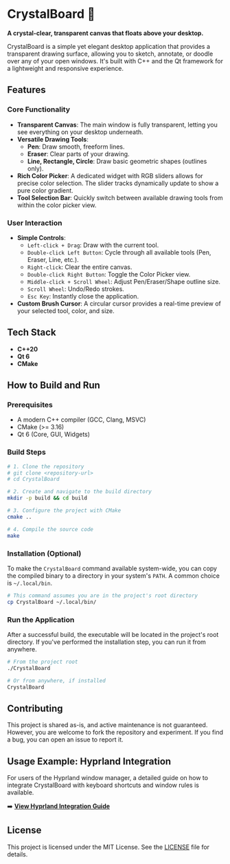 # CrystalBoard 🔮

**A crystal-clear, transparent canvas that floats above your desktop.**

CrystalBoard is a simple yet elegant desktop application that provides a transparent drawing surface, allowing you to sketch, annotate, or doodle over any of your open windows. It's built with C++ and the Qt framework for a lightweight and responsive experience.

## Features

### Core Functionality
- **Transparent Canvas**: The main window is fully transparent, letting you see everything on your desktop underneath.
- **Versatile Drawing Tools**:
    - **Pen**: Draw smooth, freeform lines.
    - **Eraser**: Clear parts of your drawing.
    - **Line, Rectangle, Circle**: Draw basic geometric shapes (outlines only).
- **Rich Color Picker**: A dedicated widget with RGB sliders allows for precise color selection. The slider tracks dynamically update to show a pure color gradient.
- **Tool Selection Bar**: Quickly switch between available drawing tools from within the color picker view.

### User Interaction
- **Simple Controls**:
    - `Left-click + Drag`: Draw with the current tool.
    - `Double-click Left Button`: Cycle through all available tools (Pen, Eraser, Line, etc.).
    - `Right-click`: Clear the entire canvas.
    - `Double-click Right Button`: Toggle the Color Picker view.
    - `Middle-click + Scroll Wheel`: Adjust Pen/Eraser/Shape outline size.
    - `Scroll Wheel`: Undo/Redo strokes.
    - `Esc Key`: Instantly close the application.
- **Custom Brush Cursor**: A circular cursor provides a real-time preview of your selected tool, color, and size.

## Tech Stack
- **C++20**
- **Qt 6**
- **CMake**

## How to Build and Run

### Prerequisites
- A modern C++ compiler (GCC, Clang, MSVC)
- CMake (>= 3.16)
- Qt 6 (Core, GUI, Widgets)

### Build Steps
```bash
# 1. Clone the repository
# git clone <repository-url>
# cd CrystalBoard

# 2. Create and navigate to the build directory
mkdir -p build && cd build

# 3. Configure the project with CMake
cmake ..

# 4. Compile the source code
make
```

### Installation (Optional)
To make the `CrystalBoard` command available system-wide, you can copy the compiled binary to a directory in your system's `PATH`. A common choice is `~/.local/bin`.

```bash
# This command assumes you are in the project's root directory
cp CrystalBoard ~/.local/bin/
```

### Run the Application
After a successful build, the executable will be located in the project's root directory. If you've performed the installation step, you can run it from anywhere.
```bash
# From the project root
./CrystalBoard

# Or from anywhere, if installed
CrystalBoard
```

## Contributing
This project is shared as-is, and active maintenance is not guaranteed. However, you are welcome to fork the repository and experiment. If you find a bug, you can open an issue to report it.

## Usage Example: Hyprland Integration
For users of the Hyprland window manager, a detailed guide on how to integrate CrystalBoard with keyboard shortcuts and window rules is available.

➡️ **[View Hyprland Integration Guide](./docs/HYPRLAND_INTEGRATION.md)**

## License
This project is licensed under the MIT License. See the [LICENSE](LICENSE) file for details.
